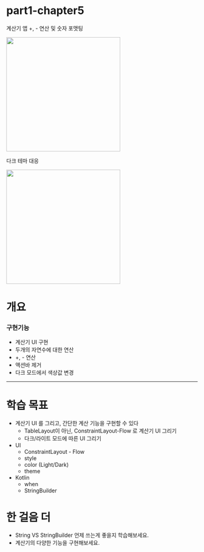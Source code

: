 # part1-chapter5
계산기 앱
+, - 연산 및 숫자 포맷팅

<img src="https://user-images.githubusercontent.com/24618293/197540238-15e0b24e-dc42-4538-b846-839f898c890f.gif" width="300">

다크 테마 대응

<img src="https://user-images.githubusercontent.com/24618293/197540941-3a30d49a-7c6d-4385-a82d-e5f65643850b.gif" width="300">

# 개요

### 구현기능

- 계산기 UI 구현
- 두개의 자연수에 대한 연산
- +, - 연산
- 액션바 제거
- 다크 모드에서 색상값 변경

---

# 학습 목표

- 계산기 UI 를 그리고, 간단한 계산 기능을 구현할 수 있다
    - TableLayout이 아닌, ConstraintLayout-Flow 로 계산기 UI 그리기
    - 다크/라이트 모드에 따른 UI 그리기
- UI
    - ConstraintLayout - Flow
    - style
    - color (Light/Dark)
    - theme
- Kotlin
    - when
    - StringBuilder

# 한 걸음 더

- String VS StringBuilder 언제 쓰는게 좋을지 학습해보세요.
- 계산기의 다양한 기능을 구현해보세요.
